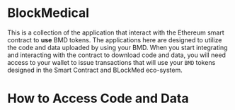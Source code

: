 # BlockMedical
This is a collection of the application that interact with the Ethereum smart contract to **use** BMD tokens.
The applications here are designed to utilize the code and data uploaded by using your BMD. 
When you start integrating and interacting with the contract to download code and data, you will need access to your
wallet to issue transactions that will use your `BMD` tokens designed in the Smart Contract and BLockMed eco-system.

# How to Access Code and Data

